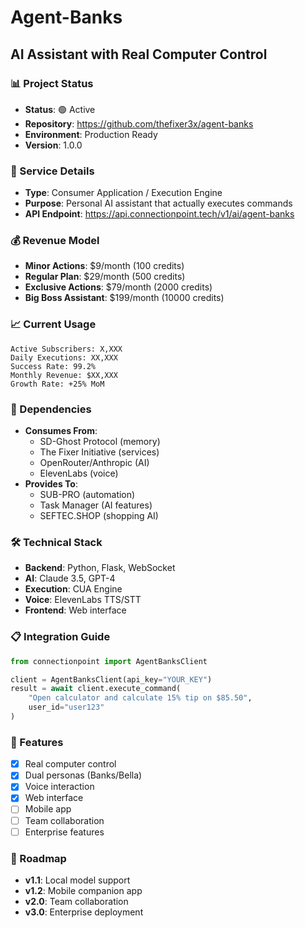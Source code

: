 # Agent-Banks
## AI Assistant with Real Computer Control

### 📊 Project Status
- **Status**: 🟢 Active
- **Repository**: https://github.com/thefixer3x/agent-banks
- **Environment**: Production Ready
- **Version**: 1.0.0

### 🔧 Service Details
- **Type**: Consumer Application / Execution Engine
- **Purpose**: Personal AI assistant that actually executes commands
- **API Endpoint**: https://api.connectionpoint.tech/v1/ai/agent-banks

### 💰 Revenue Model
- **Minor Actions**: $9/month (100 credits)
- **Regular Plan**: $29/month (500 credits)
- **Exclusive Actions**: $79/month (2000 credits)
- **Big Boss Assistant**: $199/month (10000 credits)

### 📈 Current Usage
```
Active Subscribers: X,XXX
Daily Executions: XX,XXX
Success Rate: 99.2%
Monthly Revenue: $XX,XXX
Growth Rate: +25% MoM
```

### 🔗 Dependencies
- **Consumes From**:
  - SD-Ghost Protocol (memory)
  - The Fixer Initiative (services)
  - OpenRouter/Anthropic (AI)
  - ElevenLabs (voice)
- **Provides To**:
  - SUB-PRO (automation)
  - Task Manager (AI features)
  - SEFTEC.SHOP (shopping AI)

### 🛠️ Technical Stack
- **Backend**: Python, Flask, WebSocket
- **AI**: Claude 3.5, GPT-4
- **Execution**: CUA Engine
- **Voice**: ElevenLabs TTS/STT
- **Frontend**: Web interface

### 📋 Integration Guide
```python
from connectionpoint import AgentBanksClient

client = AgentBanksClient(api_key="YOUR_KEY")
result = await client.execute_command(
    "Open calculator and calculate 15% tip on $85.50",
    user_id="user123"
)
```

### 🎯 Features
- [x] Real computer control
- [x] Dual personas (Banks/Bella)
- [x] Voice interaction
- [x] Web interface
- [ ] Mobile app
- [ ] Team collaboration
- [ ] Enterprise features

### 🚀 Roadmap
- **v1.1**: Local model support
- **v1.2**: Mobile companion app
- **v2.0**: Team collaboration
- **v3.0**: Enterprise deployment